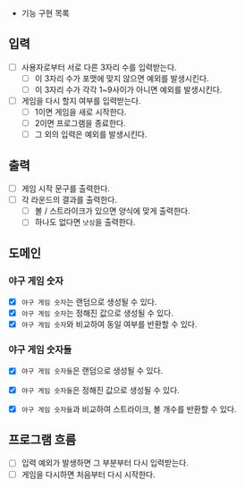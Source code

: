 - 기능 구현 목록

## 입력
- [ ] 사용자로부터 서로 다른 3자리 수를 입력받는다.
  - [ ] 이 3자리 수가 포맷에 맞지 않으면 예외를 발생시킨다.
  - [ ] 이 3자리 수가 각각 1~9사이가 아니면 예외를 발생시킨다.
- [ ] 게임을 다시 할지 여부를 입력받는다.
  - [ ] 1이면 게임을 새로 시작한다.
  - [ ] 2이면 프로그램을 종료한다.
  - [ ] 그 외의 입력은 예외를 발생시킨다.

## 출력
- [ ] 게임 시작 문구를 출력한다.
- [ ] 각 라운드의 결과를 출력한다.
  - [ ] 볼 / 스트라이크가 있으면 양식에 맞게 출력한다.
  - [ ] 하나도 없다면 `낫싱`을 출력한다.

## 도메인

### 야구 게임 숫자
- [x] `야구 게임 숫자`는 랜덤으로 생성될 수 있다.
- [x] `야구 게임 숫자`는 정해진 값으로 생성될 수 있다.
- [x] `야구 게임 숫자`와 비교하여 동일 여부를 반환할 수 있다.

### 야구 게임 숫자들
- [x] `야구 게임 숫자들`은 랜덤으로 생성될 수 있다.
- [x] `야구 게임 숫자들`은 정해진 값으로 생성될 수 있다.
- [x] `야구 게임 숫자들`과 비교하여 스트라이크, 볼 개수를 반환할 수 있다.


## 프로그램 흐름
- [ ] 입력 예외가 발생하면 그 부분부터 다시 입력받는다.
- [ ] 게임을 다시하면 처음부터 다시 시작한다.